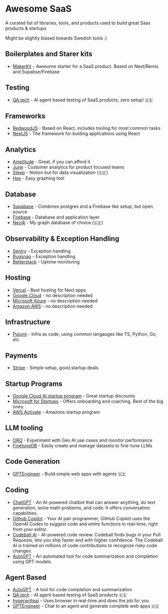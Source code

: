 # Awesome SaaS

A curated list of libraries, tools, and products used to build great Saas products & startups

Might be slightly biased towards Swedish tools :)

## Boilerplates and Starer kits

- [MakerKit](https://makerkit.dev) - Awesome starter for a SaaS product. Based on Next/Remix and Supabse/Firebase

## Testing

- [QA.tech](https://qa.tech) - AI agent based testing of SaaS products, zero setup! 🇸🇪

## Frameworks

- [RedwoodJS](https://redwoodjs.com/) - Based on React, includes tooling for most common tasks
- [NextJS](https://nextjs.org/) - The framework for bulding applications using React

## Analytics

- [Amplitude](https://amplitude.com/) - Great, if you can afford it
- [June](https://www.june.so/) - Customer analytics for product focused teams
- [Steep](https://steep.app/) - Notion but for data visualization (🇸🇪)
- [Hex](https://hex.tech/) - Easy graphing tool

## Database

- [Supabase](https://supabase.com/) - Combines postgres and a Firebase like setup, but open source
- [Firebase](https://firebase.google.com/) - Database and application layer
- [Neo4j](https://neo4j.com/) - My graph database of choice (🇸🇪)

## Observability & Exception Handling

- [Sentry](https://sentry.io/welcome) - Exception handling
- [Bugsnag](https://www.bugsnag.com/) - Exception handling
- [Betterstack](https://betterstack.com) - Uptime monitoring

## Hosting

- [Vercel](https://vercel.com/) - Best hosting for Next apps
- [Google Cloud](https://cloud.google.com/) - no description needed
- [Microsoft Azure](https://azure.microsoft.com/) - no description needed
- [Amazon AWS](https://aws.amazon.com/) - no description needed

## Infrastructure

- [Pulumi](https://www.pulumi.com/) - Infra as code, using common langauges like TS, Python, Go, etc

## Payments

- [Stripe](https://stripe.com/) - Simple setup, good startup deals

## Startup Programs

- [Google Cloud AI startup program](https://cloud.google.com/startup/ai?hl=en) - Great startup discounts
- [Microsoft for Startups](https://www.microsoft.com/en-us/startups) - Offers onboarding and coaching. Best of the big ones.
- [AWS Activate](https://aws.amazon.com/startups/credits) - Amazons startup program

## LLM tooling

- [ORQ](https://orq.ai/) - Experiment with Gen AI use cases and monitor performance
- [FinetuneDB](https://finetunedb.com/) - Easily create and manage datasets to fine-tune LLMs

## Code Generation

- [GPTEngineer](https://gptengineer.app/) - Build simple web apps with agents 🇸🇪

## Coding

- [ChatGPT](https://chat.openai.com/chat) - An AI-powered chatbot that can answer anything, do text generation, solve math problems, and code. It offers conversation capabilities.
- [Github Copilot](https://github.com/features/copilot) - Your AI pair programmer, GitHub Copilot uses the OpenAI Codex to suggest code and entire functions in real-time, right from your editor.
- [Codeball Ai](https://codeball.ai/) - AI-powered code review. Codeball finds bugs in your Pull Requests, lets you ship faster and with higher confidence. The Codeball AI is trained on millions of code contributions to recognize risky code changes.
- [AutoGPT](https://github.com/Significant-Gravitas/Auto-GPT) - An automated tool for code summarization and completion using GPT models.

## Agent Based

- [AutoGPT](https://github.com/Significant-Gravitas/Auto-GPT) - A tool for code completion and summarization
- [QA.tech](https://qa.tech) - AI agent based testing of SaaS products 🇸🇪
- [hyperwriteai](https://www.hyperwriteai.com/) - Uses browser in real-time and does the job for you
- [GPTEngineer](https://gptengineer.app/) - Chat to an agent and generate complete web apps 🇸🇪
